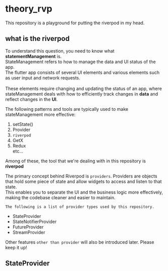 # theory_rvp

This repository is a playground for putting the riverpod in my head.

## what is the riverpod
To understand this question, you need to know what **statementManagement** is.  <br>
StateManagement refers to how to manage the data and UI status of the app.<br>
The flutter app consists of several UI elements and various elements such as user input and network requests. <br><br>
These elements require changing and updating the status of an app, where stateManagement deals with how to efficiently track changes in **data** and reflect changes in the **UI**.<br>

The following patterns and tools are typically used to make stateManagement more effective:

1. setState()
2. Provider
3. `riverpod`
4. GetX
5. Redux<br>
etc...<br>

Among of these, the tool that we're dealing with in this repository is **riverpod**

The primary concept behind Riverpod is `providers`. </mark> Providers are objects that hold some piece of state and allow widgets to access and listen to that state.<br>
This enables you to separate the UI and the business logic more effectively, making the codebase cleaner and easier to maintain.

`The following is a list of provider types used by this repository.`

* StateProvider
* StateNotifierProvider
* FutureProvider
* StreamProvider
  
Other features `other than provider` will also be introduced later. Please keep it up!

## StateProvider


